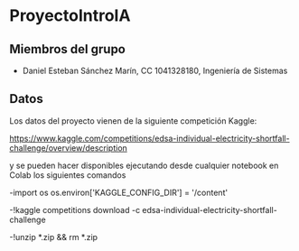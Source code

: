 # ProyectoIntroIA

## Miembros del grupo

- Daniel Esteban Sánchez Marín, CC 1041328180, Ingeniería de Sistemas

## Datos
Los datos del proyecto vienen de la siguiente competición Kaggle:

https://www.kaggle.com/competitions/edsa-individual-electricity-shortfall-challenge/overview/description

y se pueden hacer disponibles ejecutando desde cualquier notebook en Colab los siguientes comandos

-import os
os.environ['KAGGLE_CONFIG_DIR'] = '/content'

-!kaggle competitions download -c edsa-individual-electricity-shortfall-challenge

-!unzip \*.zip && rm *.zip
